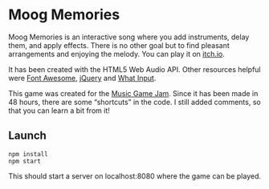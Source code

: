 # Moog Memories

Moog Memories is an interactive song where you add instruments, delay them, and apply effects. There is no other goal but to find pleasant arrangements and enjoying the melody. You can play it on [itch.io](https://itooh.itch.io/moog-memories).

It has been created with the HTML5 Web Audio API. Other resources helpful were [Font Awesome](http://fontawesome.io), [jQuery](http://jquery.com) and [What Input](https://github.com/ten1seven/what-input).

This game was created for the [Music Game Jam](https://itch.io/jam/musicgamejam). Since it has been made in 48 hours, there are some “shortcuts” in the code. I still added comments, so that you can learn a bit from it!

## Launch

```
npm install
npm start
```

This should start a server on localhost:8080 where the game can be played.